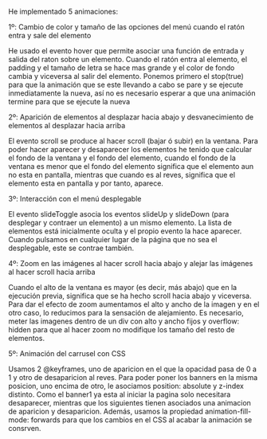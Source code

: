 
He implementado 5 animaciones:

1º: Cambio de color y tamaño de las opciones del menú cuando el ratón entra y sale del elemento

He usado el evento hover que permite asociar una función de entrada y salida del raton sobre un elemento.
Cuando el ratón entra al elemento, el padding y el tamaño de letra se hace mas grande y el color de fondo cambia y viceversa al salir del elemento.
Ponemos primero el stop(true) para que la animación que se este llevando a cabo se pare y se ejecute inmediatamente la nueva,
así no es necesario esperar a que una animación termine para que se ejecute la nueva

2º: Aparición de elementos al desplazar hacia abajo y desvanecimiento de elementos al desplazar hacia arriba

El evento scroll se produce al hacer scroll (bajar ó subir) en la ventana.
Para poder hacer aparecer y desaparecer los elementos he tenido que calcular el fondo de la ventana y el fondo del elemento, 
cuando el fondo de la ventana es menor que el fondo del elemento significa que el elemento aun no esta en pantalla, 
mientras que cuando es al reves, significa que el elemento esta en pantalla y por tanto, aparece.

3º: Interacción con el menú desplegable

El evento slideToggle asocia los eventos slideUp y slideDown (para desplegar y contraer un elemento) a un mismo elemento.
La lista de elementos está inicialmente oculta y el propio evento la hace aparecer.
Cuando pulsamos en cualquier lugar de la página que no sea el desplegable, este se contrae también.

4º: Zoom en las imágenes al hacer scroll hacia abajo y alejar las imágenes al hacer scroll hacia arriba

Cuando el alto de la ventana es mayor (es decir, más abajo) que en la ejecución previa, significa que se ha hecho scroll hacia abajo y viceversa.
Para dar el efecto de zoom aumentamos el alto y ancho de la imagen y en el otro caso, lo reducimos para la sensación de alejamiento.
Es necesario, meter las imagenes dentro de un div con alto y ancho fijos y overflow: hidden para que al hacer zoom no modifique los tamaño del resto de elementos.

5º: Animación del carrusel con CSS

Usamos 2 @keyframes, uno de aparicion en el que la opacidad pasa de 0 a 1 y otro de desaparicion al reves.
Para poder poner los banners en la misma posicion, uno encima de otro, le asociamos position: absolute y z-index distinto.
Como el banner1 ya esta al iniciar la pagina solo necesitara desaparecer, mientras que los siguientes tienen asociados una animacion de aparicion y desaparicion.
Además, usamos la propiedad animation-fill-mode: forwards para que los cambios en el CSS al acabar la animación se consrven.

